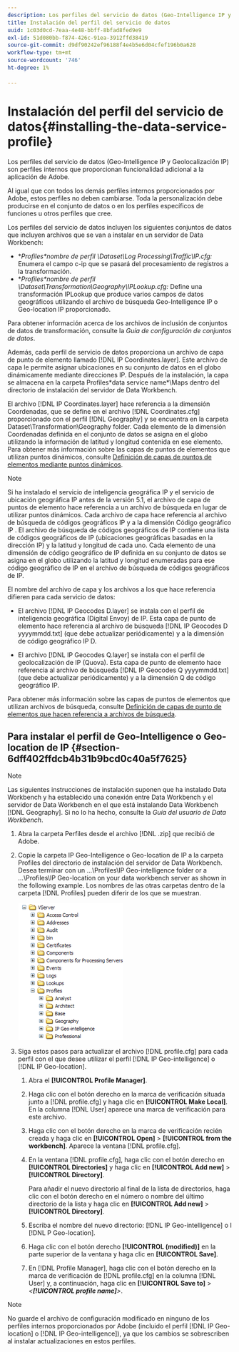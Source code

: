 ```yaml
---
description: Los perfiles del servicio de datos (Geo-Intelligence IP y Geolocalización IP) son perfiles internos que proporcionan funcionalidad adicional a la aplicación de Adobe.
title: Instalación del perfil del servicio de datos
uuid: 1c03d0cd-7eaa-4e48-bbff-8bfad8fed9e9
exl-id: 51d080bb-f874-426c-91ea-3912ffd38419
source-git-commit: d9df90242ef96188f4e4b5e6d04cfef196b0a628
workflow-type: tm+mt
source-wordcount: '746'
ht-degree: 1%

---
```


# Instalación del perfil del servicio de datos{#installing-the-data-service-profile}

Los perfiles del servicio de datos (Geo-Intelligence IP y Geolocalización IP) son perfiles internos que proporcionan funcionalidad adicional a la aplicación de Adobe.

Al igual que con todos los demás perfiles internos proporcionados por Adobe, estos perfiles no deben cambiarse. Toda la personalización debe producirse en el conjunto de datos o en los perfiles específicos de funciones u otros perfiles que cree.

Los perfiles del servicio de datos incluyen los siguientes conjuntos de datos que incluyen archivos que se van a instalar en un servidor de Data Workbench:

* **Profiles\*nombre de perfil *\Dataset\Log Processing\Traffic\IP.cfg:** Enumera el campo c-ip que se pasará del procesamiento de registros a la transformación.
* **Profiles\*nombre de perfil *\Dataset\Transformation\Geography\IPLookup.cfg:** Define una transformación IPLookup que produce varios campos de datos geográficos utilizando el archivo de búsqueda Geo-Intelligence IP o Geo-location IP proporcionado.

Para obtener información acerca de los archivos de inclusión de conjuntos de datos de transformación, consulte la *Guía de configuración de conjuntos de datos*.

Además, cada perfil de servicio de datos proporciona un archivo de capa de punto de elemento llamado [!DNL IP Coordinates.layer]. Este archivo de capa le permite asignar ubicaciones en su conjunto de datos en el globo dinámicamente mediante direcciones IP. Después de la instalación, la capa se almacena en la carpeta Profiles\*data service name*\Maps dentro del directorio de instalación del servidor de Data Workbench.

El archivo [!DNL IP Coordinates.layer] hace referencia a la dimensión Coordenadas, que se define en el archivo [!DNL Coordinates.cfg] proporcionado con el perfil [!DNL Geography] y se encuentra en la carpeta Dataset\Transformation\Geography folder. Cada elemento de la dimensión Coordenadas definida en el conjunto de datos se asigna en el globo utilizando la información de latitud y longitud contenida en ese elemento. Para obtener más información sobre las capas de puntos de elementos que utilizan puntos dinámicos, consulte [Definición de capas de puntos de elementos mediante puntos dinámicos](../../../../home/c-geo-oview/c-wk-img-lyrs/c-elmt-pt-lyrs/c-elmt-pt-lyrs-ref-lkp-files/c-elmt-pt-lyr-file-frmt/c-dyn-pts.md#concept-77ae65bedc3f465489bc135ae7e3c2f3).

>[!NOTE]
>
>Si ha instalado el servicio de inteligencia geográfica IP y el servicio de ubicación geográfica IP antes de la versión 5.1, el archivo de capa de puntos de elemento hace referencia a un archivo de búsqueda en lugar de utilizar puntos dinámicos. Cada archivo de capa hace referencia al archivo de búsqueda de códigos geográficos IP y a la dimensión Código geográfico IP . El archivo de búsqueda de códigos geográficos de IP contiene una lista de códigos geográficos de IP (ubicaciones geográficas basadas en la dirección IP) y la latitud y longitud de cada uno. Cada elemento de una dimensión de código geográfico de IP definida en su conjunto de datos se asigna en el globo utilizando la latitud y longitud enumeradas para ese código geográfico de IP en el archivo de búsqueda de códigos geográficos de IP.

El nombre del archivo de capa y los archivos a los que hace referencia difieren para cada servicio de datos:

* El archivo [!DNL IP Geocodes D.layer] se instala con el perfil de inteligencia geográfica (Digital Envoy) de IP. Esta capa de punto de elemento hace referencia al archivo de búsqueda [!DNL IP Geocodes D yyyymmdd.txt] (que debe actualizar periódicamente) y a la dimensión de código geográfico IP D.

* El archivo [!DNL IP Geocodes Q.layer] se instala con el perfil de geolocalización de IP (Quova). Esta capa de punto de elemento hace referencia al archivo de búsqueda [!DNL IP Geocodes Q yyyymmdd.txt] (que debe actualizar periódicamente) y a la dimensión Q de código geográfico IP.

Para obtener más información sobre las capas de puntos de elementos que utilizan archivos de búsqueda, consulte [Definición de capas de punto de elementos que hacen referencia a archivos de búsqueda](../../../../home/c-geo-oview/c-wk-img-lyrs/c-elmt-pt-lyrs/c-elmt-pt-lyrs-ref-lkp-files/c-elmt-pt-lyrs-ref-lkp-files.md#concept-c40bd0890a984112bce831b596827f0f).

## Para instalar el perfil de Geo-Intelligence o Geo-location de IP {#section-6dff402ffdcb4b31b9bcd0c40a5f7625}

>[!NOTE]
>
>Las siguientes instrucciones de instalación suponen que ha instalado Data Workbench y ha establecido una conexión entre Data Workbench y el servidor de Data Workbench en el que está instalando Data Workbench [!DNL Geography]. Si no lo ha hecho, consulte la *Guía del usuario de Data Workbench*.

1. Abra la carpeta Perfiles desde el archivo [!DNL .zip] que recibió de Adobe.
1. Copie la carpeta IP Geo-Intelligence o Geo-location de IP a la carpeta Profiles del directorio de instalación del servidor de Data Workbench. Desea terminar con un ...\Profiles\IP Geo-intelligence folder or a ...\Profiles\IP Geo-location on your data workbench server as shown in the following example. Los nombres de las otras carpetas dentro de la carpeta [!DNL Profiles] pueden diferir de los que se muestran.

   ![](assets/Geo_installProfiles_dirIP.png)

1. Siga estos pasos para actualizar el archivo [!DNL profile.cfg] para cada perfil con el que desee utilizar el perfil [!DNL IP Geo-intelligence] o [!DNL IP Geo-location].

   1. Abra el **[!UICONTROL Profile Manager]**.
   1. Haga clic con el botón derecho en la marca de verificación situada junto a [!DNL profile.cfg] y haga clic en **[!UICONTROL Make Local]**. En la columna [!DNL User] aparece una marca de verificación para este archivo.

   1. Haga clic con el botón derecho en la marca de verificación recién creada y haga clic en **[!UICONTROL Open]** > **[!UICONTROL from the workbench]**. Aparece la ventana [!DNL profile.cfg].

   1. En la ventana [!DNL profile.cfg], haga clic con el botón derecho en **[!UICONTROL Directories]** y haga clic en **[!UICONTROL Add new]** > **[!UICONTROL Directory]**.

      Para añadir el nuevo directorio al final de la lista de directorios, haga clic con el botón derecho en el número o nombre del último directorio de la lista y haga clic en **[!UICONTROL Add new]** > **[!UICONTROL Directory]**.

   1. Escriba el nombre del nuevo directorio: [!DNL IP Geo-intelligence] o I [!DNL P Geo-location].

   1. Haga clic con el botón derecho **[!UICONTROL (modified)]** en la parte superior de la ventana y haga clic en **[!UICONTROL Save]**.

   1. En [!DNL Profile Manager], haga clic con el botón derecho en la marca de verificación de [!DNL profile.cfg] en la columna [!DNL User] y, a continuación, haga clic en **[!UICONTROL Save to]** > *&lt;**[!UICONTROL profile name]**>*.

>[!NOTE]
>
>No guarde el archivo de configuración modificado en ninguno de los perfiles internos proporcionados por Adobe (incluido el perfil [!DNL IP Geo-location] o [!DNL IP Geo-intelligence]), ya que los cambios se sobrescriben al instalar actualizaciones en estos perfiles.
